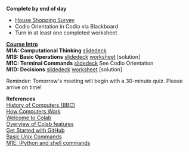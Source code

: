 <b>Complete by end of day</b>
- [House Shopping Survey](https://forms.gle/QxfeNCZ5Dzr9hnyv5)  
- Codio Orientation in Codio via Blackboard
- Turn in at least one completed worksheet  

<b>[Course Intro](https://www.dropbox.com/scl/fi/okkb1zv34w1ozt6wy5ov0/M1-Intro-to-Python-Bootcamp.pptx?rlkey=mmm133xrbqh8rl55jtsgp2km1&dl=0)</b>   
<b>M1A: Computational Thinking</b> [slidedeck](https://www.dropbox.com/scl/fi/r9dy5uxo6k1pdhhd265cm/M1A-Computational-Thinking.pptx?rlkey=sa21iqlgf5uhubdm4hcvt7jjr&dl=0)  
<b>M1B: Basic Operations</b> [slidedeck](https://www.dropbox.com/scl/fi/ybh9556b8cnmd0a2mg2fy/M1A-Basic-Operations.pptx?rlkey=6xgzj39gwktdyujw4b3n9p7ma&dl=0) [worksheet](https://docs.google.com/document/d/1Hx9fHxG1vasVJG-TYQiyShAaOzE5IyRbfJQNMZIbnKU/edit?usp=sharing) [solution]  
<b>M1C: Terminal Commands</b> [slidedeck](https://www.dropbox.com/scl/fi/km4voura9piyen5gxz962/M1C-Terminal-Commands.pptx?rlkey=0k816ij42hfbbeh80uo6o3vdu&dl=0) See Codio Orientation   
<b>M1D: Decisions</b> [slidedeck](https://tinyurl.com/36xhdhe2) [worksheet](https://docs.google.com/document/d/1ekhwZfbuc0faKWq754BS753Zjgo4XBcSyIpXqpsDLvU/edit?usp=sharing) [solution]  

Reminder: Tomorrow's meeting will begin with a 30-minute quiz. Please arrive on time!  

<b>References</b>  
[History of Computers (BBC)](https://www.youtube.com/watch?v=6dME3wgaQpM&list=PL1331A4548513EA81)  
[How Computers Work](https://youtube.com/playlist?list=PLzdnOPI1iJNcsRwJhvksEo1tJqjIqWbN-&si=vFbHVlC_O4rsyYdn)  
[Welcome to Colab](https://colab.research.google.com/drive/https:/colab.research.google.com/drive/1LfDI7cDOmnbsYAfwqu9l4h3FQSG8dJrz)  
[Overview of Colab features](https://colab.research.google.com/notebooks/basic_features_overview.ipynb)  
[Get Started with GitHub](https://docs.github.com/en/get-started/start-your-journey)  
[Basic Unix Commands](https://www.unixtutorial.org/basic-unix-commands)  
[M1E: IPython and shell commands](https://colab.research.google.com/github/jakevdp/PythonDataScienceHandbook/blob/master/notebooks/01.05-IPython-And-Shell-Commands.ipynb#scrollTo=7eLVuNG2znHZ)  

